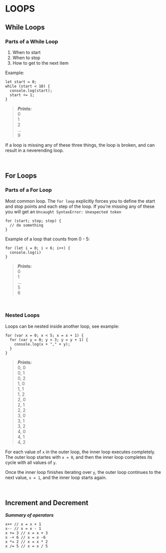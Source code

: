 # LOOPS

## While Loops

### Parts of a While Loop

1. When to start
2. When to stop
3. How to get to the next item

Example:

```
let start = 0;
while (start < 10) {
  console.log(start);
  start += 1;
}
```

> **_Prints:_** </br>
> 0 </br>
> 1 </br>
> 2 </br>
> ...</br>
> 9 </br>

If a loop is missing any of these three things, the loop is broken, and can result in a neverending loop.

</br>

## For Loops

### Parts of a For Loop

Most common loop. The `for loop` explicitly forces you to define the start and stop points and each step of the loop. If you're missing any of these you will get an `Uncaught SyntaxError: Unexpected token`

```
for (start; stop; step) {
  // do something
}
```

Example of a loop that counts from 0 - 5:

```
for (let i = 0; i < 6; i++) {
  console.log(i)
}
```

> **_Prints:_** </br>
> 0 </br>
> 1 </br>
> ... </br>
> 5 </br>
> 6 </br>

</br>

### Nested Loops

Loops can be nested inside another loop, see example:

```
for (var x = 0; x < 5; x = x + 1) {
  for (var y = 0; y < 3; y = y + 1) {
    console.log(x + "," + y);
  }
}
```

> **_Prints:_** </br>
> 0, 0 </br>
> 0, 1 </br>
> 0, 2 </br>
> 1, 0 </br>
> 1, 1 </br>
> 1, 2 </br>
> 2, 0 </br>
> 2, 1 </br>
> 2, 2 </br>
> 3, 0 </br>
> 3, 1 </br>
> 3, 2 </br>
> 4, 0 </br>
> 4, 1 </br>
> 4, 2 </br>

For each value of `x` in the outer loop, the inner loop executes completely. The outer loop startes with `x = 0`, and then the inner loop completes its cycle with all values of `y`.

Once the inner loop finishes iterating over `y`, the outer loop continues to the next value, `x = 1`, and the inner loop starts again.

</br>

## Increment and Decrement

**_Summary of operators_**

```
x++ // x = x + 1
x-- // x = x - 1
x += 3 // x = x + 3
x -+ 6 // x = x -6
x *= 2 // x = x * 2
x /= 5 // x = x / 5
```
